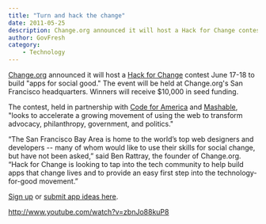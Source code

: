 ```yaml
---
title: "Turn and hack the change"
date: 2011-05-25
description: Change.org announced it will host a Hack for Change contest June 17-18 to build "apps for social good." 
author: GovFresh
category:
    - Technology
---
```


<a href="http://HackforChange.com"></a>

<a href="http://change.org">Change.org</a> announced it will host a <a href="http://www.hackforchange.com/">Hack for Change</a> contest June 17-18 to build "apps for social good." The event will be held at Change.org's San Francisco headquarters. Winners will receive $10,000 in seed funding.

The contest, held in partnership with <a href="http://codeforamerica.org">Code for America</a> and <a href="http://mashable.com">Mashable</a>, "looks to accelerate a growing movement of using the web to transform advocacy, philanthropy, government, and politics."

“The San Francisco Bay Area is home to the world’s top web designers and developers -- many of whom would like to use their skills for social change, but have not been asked,” said Ben Rattray, the founder of Change.org. “Hack for Change is looking to tap into the tech community to help build apps that change lives and to provide an easy first step into the technology-for-good movement.”

<a href="http://hackforchange.eventbrite.com/">Sign up</a> or <a href="https://hackforchange.uservoice.com/forums/113515-hack-for-change">submit app ideas here</a>.

http://www.youtube.com/watch?v=zbnJo88kuP8
